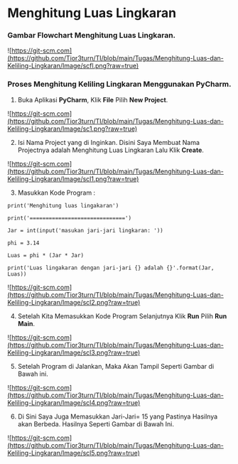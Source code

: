 # Menghitung Luas Lingkaran

### Gambar Flowchart Menghitung Luas Lingkaran.
![https://git-scm.com](https://github.com/Tior3turn/TI/blob/main/Tugas/Menghitung-Luas-dan-Keliling-Lingkaran/Image/scfl.png?raw=true)

### Proses Menghitung Keliling Lingkaran Menggunakan PyCharm.

1. Buka Aplikasi **PyCharm**, 
  Klik **File** Pilih **New Project**. 
  
![https://git-scm.com](https://github.com/Tior3turn/TI/blob/main/Tugas/Menghitung-Luas-dan-Keliling-Lingkaran/Image/sc1.png?raw=true)

2. Isi Nama Project yang di Inginkan. Disini Saya Membuat Nama Projectnya adalah Menghitung Luas Lingkaran Lalu Klik **Create**.

![https://git-scm.com](https://github.com/Tior3turn/TI/blob/main/Tugas/Menghitung-Luas-dan-Keliling-Lingkaran/Image/scl1.png?raw=true)

3. Masukkan Kode Program :

```print('Menghitung luas lingakaran')```

```print('==============================')```

```Jar = int(input('masukan jari-jari lingkaran: '))```

```phi = 3.14```

```Luas = phi * (Jar * Jar)```

```print('Luas lingakaran dengan jari-jari {} adalah {}'.format(Jar, Luas))```

![https://git-scm.com](https://github.com/Tior3turn/TI/blob/main/Tugas/Menghitung-Luas-dan-Keliling-Lingkaran/Image/scl2.png?raw=true)

4. Setelah Kita Memasukkan Kode Program Selanjutnya Klik **Run** Pilih **Run Main**.

![https://git-scm.com](https://github.com/Tior3turn/TI/blob/main/Tugas/Menghitung-Luas-dan-Keliling-Lingkaran/Image/scl3.png?raw=true)

5. Setelah Program di Jalankan, Maka Akan Tampil Seperti Gambar di Bawah ini. 

![https://git-scm.com](https://github.com/Tior3turn/TI/blob/main/Tugas/Menghitung-Luas-dan-Keliling-Lingkaran/Image/scl4.png?raw=true)

6. Di Sini Saya Juga Memasukkan Jari-Jari= 15 yang Pastinya Hasilnya akan Berbeda. Hasilnya Seperti Gambar di Bawah Ini.

![https://git-scm.com](https://github.com/Tior3turn/TI/blob/main/Tugas/Menghitung-Luas-dan-Keliling-Lingkaran/Image/scl5.png?raw=true)





